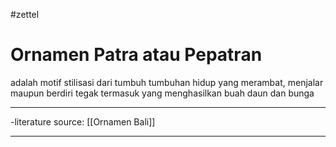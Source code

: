 #zettel

# Ornamen Patra atau Pepatran
adalah motif stilisasi dari tumbuh tumbuhan hidup yang merambat, menjalar maupun berdiri tegak termasuk yang menghasilkan buah daun dan bunga

---

-literature source: [[Ornamen Bali]]

---
